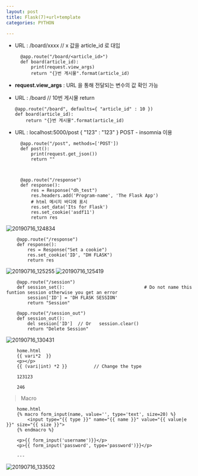 ```yaml
---
layout: post
title: Flask(7)+url+template
categories: PYTHON

---
```



* URL : /board/xxxx // x 값을 article_id 로 대입


        @app.route("/board/<article_id>")
        def board(article_id):
            print(request.view_args)
            return "{}번 게시물".format(article_id)


* **request.view_args** : URL 을 통해 전달되는 변수의 값 확인 가능

    
* URL : /board      // 10번 게시물 return 
    
    
    
      @app.route("/board", defaults={ "article_id" : 10 })
      def board(article_id):
          return "{}번 게시물".format(article_id)
    
    
* URL : localhost:5000/post  { "123" : "123" }  POST - insomnia 이용

        @app.route("/post", methods=['POST'])
        def post():
            print(request.get_json())
            return ""



        @app.route("/response")
        def response():
            res = Response("dh_test")
            res.headers.add('Program-name', 'The Flask App')
            # html 메시지 바디에 표시
            res.set_data('Its for Flask')
            res.set_cookie('asdf11')
            return res



![20190716_124834](https://user-images.githubusercontent.com/47915302/61264572-0d4da180-a7c8-11e9-832e-beee0e207bff.png)


        @app.route("/response")
        def response():
            res = Response("Set a cookie")
            res.set_cookie('ID', "DH FLASK")
            return res
            
            
![20190716_125255](https://user-images.githubusercontent.com/47915302/61264765-a67cb800-a7c8-11e9-87ac-eb2533629940.png)
![20190716_125419](https://user-images.githubusercontent.com/47915302/61264825-d6c45680-a7c8-11e9-88b2-c7e8f3910136.png)



        @app.route("/session")
        def session_set():                              # Do not name this funtion session otherwise you get an error
            session['ID'] = 'DH FLASK SESSION'
            return "Session"

        @app.route("/session_out")
        def session_out():
            del session['ID']  // Or   session.clear()
            return "Delete Session"
    
    
![20190716_130431](https://user-images.githubusercontent.com/47915302/61265193-46871100-a7ca-11e9-97fd-478cdfe3f0be.png)

        home.html
        {{ vari*2  }}
        <p></p>
        {{ (vari|int) *2 }}          // Change the type
        
        123123
        
        246


> Macro

        home.html
        {% macro form_input(name, value='', type='text', size=20) %}
            <input type="{{ type }}" name="{{ name }}" value="{{ value|e }}" size="{{ size }}">
        {% endmacro %}

        <p>{{ form_input('username')}}</p>
        <p>{{ form_input('password', type='password')}}</p>
        
        ---
![20190716_133502](https://user-images.githubusercontent.com/47915302/61266373-8c45d880-a7ce-11e9-828e-1aad752852ea.png)

